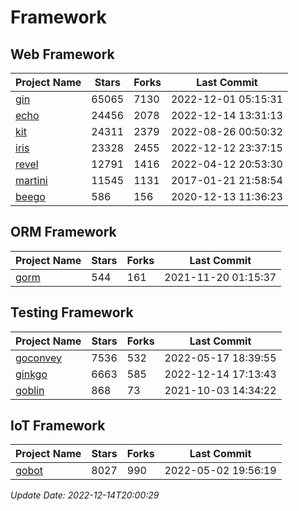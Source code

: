 # Framework

## Web Framework
| Project Name | Stars | Forks | Last Commit |
| ------------ | ----- | ----- | ----------- |
| [gin](https://github.com/gin-gonic/gin) | 65065 | 7130 | 2022-12-01 05:15:31 |
| [echo](https://github.com/labstack/echo) | 24456 | 2078 | 2022-12-14 13:31:13 |
| [kit](https://github.com/go-kit/kit) | 24311 | 2379 | 2022-08-26 00:50:32 |
| [iris](https://github.com/kataras/iris) | 23328 | 2455 | 2022-12-12 23:37:15 |
| [revel](https://github.com/revel/revel) | 12791 | 1416 | 2022-04-12 20:53:30 |
| [martini](https://github.com/go-martini/martini) | 11545 | 1131 | 2017-01-21 21:58:54 |
| [beego](https://github.com/astaxie/beego) | 586 | 156 | 2020-12-13 11:36:23 |

## ORM Framework
| Project Name | Stars | Forks | Last Commit |
| ------------ | ----- | ----- | ----------- |
| [gorm](https://github.com/jinzhu/gorm) | 544 | 161 | 2021-11-20 01:15:37 |

## Testing Framework
| Project Name | Stars | Forks | Last Commit |
| ------------ | ----- | ----- | ----------- |
| [goconvey](https://github.com/smartystreets/goconvey) | 7536 | 532 | 2022-05-17 18:39:55 |
| [ginkgo](https://github.com/onsi/ginkgo) | 6663 | 585 | 2022-12-14 17:13:43 |
| [goblin](https://github.com/franela/goblin) | 868 | 73 | 2021-10-03 14:34:22 |

## IoT Framework
| Project Name | Stars | Forks | Last Commit |
| ------------ | ----- | ----- | ----------- |
| [gobot](https://github.com/hybridgroup/gobot) | 8027 | 990 | 2022-05-02 19:56:19 |

*Update Date: 2022-12-14T20:00:29*